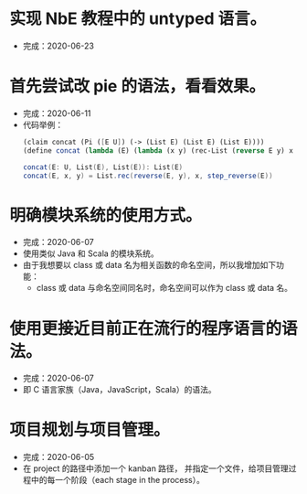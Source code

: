# 实现 NbE 教程中的 untyped 语言。

- 完成：2020-06-23

# 首先尝试改 pie 的语法，看看效果。

- 完成：2020-06-11
- 代码举例：
  ``` scheme
  (claim concat (Pi ([E U]) (-> (List E) (List E) (List E))))
  (define concat (lambda (E) (lambda (x y) (rec-List (reverse E y) x (step-reverse E)))))
  ```
  ``` scala
  concat(E: U, List(E), List(E)): List(E)
  concat(E, x, y) = List.rec(reverse(E, y), x, step_reverse(E))
  ```

# 明确模块系统的使用方式。

- 完成：2020-06-07
- 使用类似 Java 和 Scala 的模块系统。
- 由于我想要以 class 或 data 名为相关函数的命名空间，所以我增加如下功能：
  - class 或 data 与命名空间同名时，命名空间可以作为 class 或 data 名。

# 使用更接近目前正在流行的程序语言的语法。

- 完成：2020-06-07
- 即 C 语言家族（Java，JavaScript，Scala）的语法。

# 项目规划与项目管理。

- 完成：2020-06-05
- 在 project 的路径中添加一个 kanban 路径，
  并指定一个文件，给项目管理过程中的每一个阶段（each stage in the process）。
